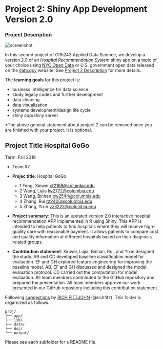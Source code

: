 # Project 2: Shiny App Development Version 2.0

### [Project Description](doc/project2_desc.md)

![screenshot](doc/screenshot2.png)

In this second project of GR5243 Applied Data Science, we develop a version 2.0 of an *Hospital Recommendation System* shiny app on a topic of your choice using [NYC Open Data](https://opendata.cityofnewyork.us/) or U.S. government open data released on the [data.gov](https://data.gov/) website. See [Project 2 Description](doc/project2_desc.md) for more details.  

The **learning goals** for this project is:

- business intelligence for data science
- study legacy codes and further development
- data cleaning
- data visualization
- systems development/design life cycle
- shiny app/shiny server

*The above general statement about project 2 can be removed once you are finished with your project. It is optional.

## Project Title Hospital GoGo
Term: Fall 2018

+ Team #7
+ **Projec title**: Hospital GoGo
	+ 1 Feng, Xinwei xf2168@columbia.edu
	+ 2 Wang, Lujia lw2772@columbia.edu
	+ 3 Wang, Binhan bw2544@columbia.edu
	+ 4 Zhang, Rui rz2406@columbia.edu
	+ 5 Zhang, Yixin yz3223@columbia.edu

+ **Project summary**: This is an updated version 2.0 interactive hospital recommendation APP implemented in R using Shiny. This APP is intended to help patients to find hospitals where they will receive high-quality care with reasonable payment. It allows patients to compare cost and quality information at different hospitals based on their diagnosis related groups.



+ **Contribution statement**: Xinwei, Lujia, Binhan, Rui, and Yixin designed the study. AB and CD developed baseline classification model for evaluation. EF and GH explored feature engineering for improving the baseline model. AB, EF and GH discussed and designed the model evaluation protocol. CD carried out the computation for model evaluation. All team members contributed to the GitHub repository and prepared the presentation. All team members approve our work presented in our GitHub repository including this contribution statement.

Following [suggestions](http://nicercode.github.io/blog/2013-04-05-projects/) by [RICH FITZJOHN](http://nicercode.github.io/about/#Team) (@richfitz). This folder is orgarnized as follows.

```
proj/
├── app/
├── lib/
├── data/
├── doc/
└── output/
```

Please see each subfolder for a README file.

